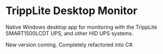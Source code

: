 # TrippLite Desktop Monitor
Native Windows desktop app for monitoring with the TrippLite SMART1500LCDT UPS, and other HID UPS systems.

New version coming.  Completely refactored into C#.
